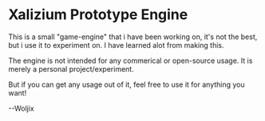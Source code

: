 # Xalizium Prototype Engine


This is a small "game-engine" that i have been working on, it's not the best, but i use it to experiment on. I have learned alot from making this. 

The engine is not intended for any commerical or open-source usage. It is merely a personal project/experiment.

But if you can get any usage out of it, feel free to use it for anything you want!

--Woljix
